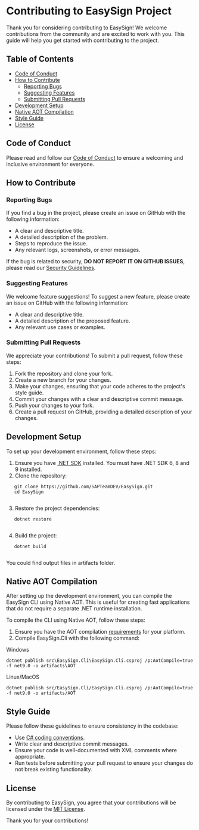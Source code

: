 # Contributing to EasySign Project

Thank you for considering contributing to EasySign! We welcome contributions from the community and are excited to work with you. This guide will help you get started with contributing to the project.

## Table of Contents

- [Code of Conduct](#code-of-conduct)
- [How to Contribute](#how-to-contribute)
  - [Reporting Bugs](#reporting-bugs)
  - [Suggesting Features](#suggesting-features)
  - [Submitting Pull Requests](#submitting-pull-requests)
- [Development Setup](#development-setup)
- [Native AOT Compilation](#native-aot-compilation)
- [Style Guide](#style-guide)
- [License](#license)

## Code of Conduct

Please read and follow our [Code of Conduct](https://dotnetfoundation.org/code-of-conduct) to ensure a welcoming and inclusive environment for everyone.

## How to Contribute

### Reporting Bugs

If you find a bug in the project, please create an issue on GitHub with the following information:
- A clear and descriptive title.
- A detailed description of the problem.
- Steps to reproduce the issue.
- Any relevant logs, screenshots, or error messages.

If the bug is related to security, **DO NOT REPORT IT ON GITHUB ISSUES**, please read our [Security Guidelines](SECURITY.md).

### Suggesting Features

We welcome feature suggestions! To suggest a new feature, please create an issue on GitHub with the following information:
- A clear and descriptive title.
- A detailed description of the proposed feature.
- Any relevant use cases or examples.

### Submitting Pull Requests

We appreciate your contributions! To submit a pull request, follow these steps:
1. Fork the repository and clone your fork.
2. Create a new branch for your changes.
3. Make your changes, ensuring that your code adheres to the project's style guide.
4. Commit your changes with a clear and descriptive commit message.
5. Push your changes to your fork.
6. Create a pull request on GitHub, providing a detailed description of your changes.

## Development Setup

To set up your development environment, follow these steps:
1. Ensure you have [.NET SDK](https://dotnet.microsoft.com/download) installed. You must have .NET SDK 6, 8 and 9 installed.
2. Clone the repository:
   
```
   git clone https://github.com/SAPTeamDEV/EasySign.git
   cd EasySign
   
```

3. Restore the project dependencies:
   
```
   dotnet restore
   
```

4. Build the project:
   
```
   dotnet build
   
```

You could find output files in artifacts folder.

## Native AOT Compilation

After setting up the development environment, you can compile the EasySign CLI using Native AOT. This is useful for creating fast applications that do not require a separate .NET runtime installation.

To compile the CLI using Native AOT, follow these steps:
1. Ensure you have the AOT compilation [requirements](https://learn.microsoft.com/en-us/dotnet/core/deploying/native-aot/#prerequisites) for your platform.
2. Compile EasySign.Cli with the following command:

Windows
```
dotnet publish src\EasySign.Cli\EasySign.Cli.csproj /p:AotCompile=true -f net9.0 -o artifacts\AOT
```

Linux/MacOS
```
dotnet publish src/EasySign.Cli/EasySign.Cli.csproj /p:AotCompile=true -f net9.0 -o artifacts/AOT
```

## Style Guide

Please follow these guidelines to ensure consistency in the codebase:
- Use [C# coding conventions](https://docs.microsoft.com/en-us/dotnet/csharp/fundamentals/coding-style/coding-conventions).
- Write clear and descriptive commit messages.
- Ensure your code is well-documented with XML comments where appropriate.
- Run tests before submitting your pull request to ensure your changes do not break existing functionality.

## License

By contributing to EasySign, you agree that your contributions will be licensed under the [MIT License](LICENSE.md).

Thank you for your contributions!
